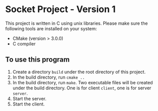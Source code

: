 # Socket Project - Version 1

This project is written in C using unix libraries. Please make sure the following tools are installed on your system:
- CMake (version > 3.0.0)
- C compiler

## To use this program
1. Create a directory `build` under the root directory of this project.
2. In the build directory, run `cmake ..`
3. In the build directory, run `make`.  Two executable files will be created under the build directory.  One is for client `client`, one is for server `server`.
4. Start the server.
5. Start the client.